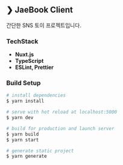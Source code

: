 ## ❯ JaeBook Client

간단한 SNS 토이 프로젝트입니다.

### TechStack

- **Nuxt.js**
- **TypeScript**
- **ESLint, Prettier**


### Build Setup

``` bash
# install dependencies
$ yarn install

# serve with hot reload at localhost:5000
$ yarn dev

# build for production and launch server
$ yarn build
$ yarn start

# generate static project
$ yarn generate
```
